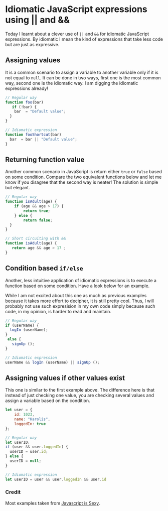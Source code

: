 # Idiomatic JavaScript expressions using || and &&

Today I learnt about a clever use of `||` and `&&` for idiomatic JavaScript expressions. By idiomatic I mean the kind of expressions that take less code but are just as expressive.

## Assigning values

It is a common scenario to assign a variable to another variable only if it is not equal to `null`. It can be done in two ways, first one is the most common way, second one is the idiomatic way. I am digging the idiomatic expressions already!

```javascript
// Regular way
function foo(bar)
​	if (!bar) {
  	bar  = "Default value";
  }
}

// Idiomatic expression
function fooShortcut(bar)
  bar  = bar || "Default value";
}
```

## Returning function value

Another common scenario in JavaScript is return either `true` or `false` based on some condition. Compare the two equivalent functions below and let me know if you disagree that the second way is neater! The solution is simple but elegant.

```javascript
// Regular way
function isAdult(age) {
	if (age && age > 17) {
		return true;
	} else {
		return false;
  }
}

// Short circuiting with &&
function isAdult(age) {
   return age && age > 17 ;
}
```

## Condition based `if/else`

Another, less intuitive application of idiomatic expressions is to execute a function based on some condition. Have a look below for an example.

While I am not excited about this one as much as previous examples because it takes more effort to decipher, it is still pretty cool. Thus, I will probably not use such expresision in my own code simply because such code, in my opinion, is harder to read and maintain.

```javascript
// Regular way
if (userName) {
  logIn (userName);
}
 else {
   signUp ();
}

// Idiomatic expression
userName && logIn (userName) || signUp ();
```

## Assigning values if other values exist

This one is similar to the first example above. The difference here is that instead of just checking one value, you are checking several values and assign a variable based on the condition.

```javascript
let user = {
	id: 1023,
	name: "Karolis",
	loggedIn: true
};

// Regular way
let userID;
​if (user && user.loggedIn) {
  userID = user.id;
} else {
  userID = null;
}

// Idiomatic expression
let userID = user && user.loggedIn && user.id
```

### Credit

Most examples taken from [Javascript is Sexy](http://javascriptissexy.com/12-simple-yet-powerful-javascript-tips/).
